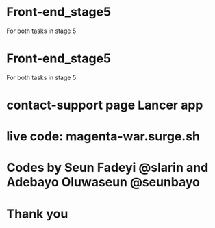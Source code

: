 # Front-end_stage5
For both tasks in stage 5


# Front-end_stage5
For both tasks in stage 5

# contact-support page Lancer app

# live code: magenta-war.surge.sh


# Codes by Seun Fadeyi @slarin and Adebayo Oluwaseun @seunbayo

# Thank you
